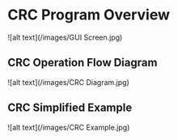 #     CRC Program Overview

![alt text](/images/GUI Screen.jpg)

## CRC Operation Flow Diagram

![alt text](/images/CRC Diagram.jpg)

## CRC Simplified Example

![alt text](/images/CRC Example.jpg)